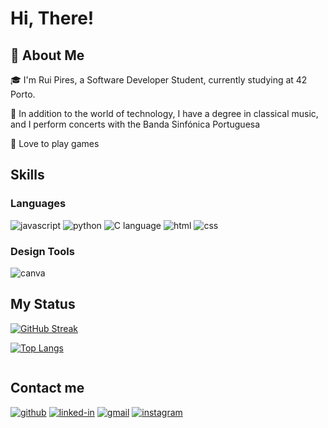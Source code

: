 # Hi, There!

## 🚀 About Me

🎓 I'm Rui Pires, a Software Developer Student, currently studying at 42 Porto.

🎸 In addition to the world of technology, I have a degree in classical music, and I perform concerts with the Banda Sinfónica Portuguesa

👾 Love to play games

## Skills

### Languages

![javascript](https://img.shields.io/badge/JavaScript-323330?style=for-the-badge&logo=javascript&logoColor=F7DF1E)
![python](https://img.shields.io/badge/Python-3776AB?style=for-the-badge&logo=python&logoColor=white)
![C language](https://img.shields.io/badge/C-3776AB?style=for-the-badge&logo=C&logoColor=white)
![html](https://img.shields.io/badge/HTML5-E34F26?style=for-the-badge&logo=html5&logoColor=white)
![css](https://img.shields.io/badge/CSS3-1572B6?style=for-the-badge&logo=css3&logoColor=white)

### Design Tools

![canva](https://img.shields.io/badge/canva-00C4CC?style=for-the-badge&logo=canva&logoColor=white)

## My Status

[![GitHub Streak](http://github-readme-streak-stats.herokuapp.com?user=RuiPires999&theme=dark&background=000000)](https://git.io/streak-stats)

[![Top Langs](https://github-readme-stats.vercel.app/api/top-langs/?username=RuiPires999&layout=compact&theme=vision-friendly-dark)](https://github.com/anuraghazra/github-readme-stats)

<img src="https://komarev.com/ghpvc/?username=RuiPires999&style=flat-square&color=blue" alt=""/>

## Contact me
[![github](https://img.shields.io/badge/GitHub-000000?style=for-the-badge&logo=GitHub&logoColor=white)](https://github.com/RuiPires999)
[![linked-in](https://img.shields.io/badge/Linked_In-0077B5?style=for-the-badge&logo=LinkedIn&logoColor=white)](https://www.linkedin.com/in/rui-pires-678818275/)
[![gmail](https://img.shields.io/badge/Gmail-D14836?style=for-the-badge&logo=Gmail&logoColor=white)](mailto:ruipedro.pires@gmail.com)
[![instagram](https://img.shields.io/badge/Instagram-E4405F?style=for-the-badge&logo=instagram&logoColor=white)](https://www.instagram.com/ruipedro.pires/)
